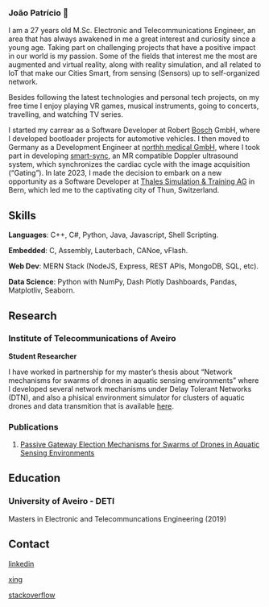 ### João Patrício 👋

I am a 27 years old M.Sc. Electronic and Telecommunications Engineer, an area that has always awakened in me a great interest and curiosity since a young age. 
Taking part on challenging projects that have a positive impact in our world is my passion. 
Some of the fields that interest me the most are augmented and virtual reality, along with reality simulation, and all related to IoT that make our Cities Smart, from sensing (Sensors) up to self-organized network.

Besides following the latest technologies and personal tech projects, on my free time I enjoy playing VR games, musical instruments, going to concerts, travelling, and watching TV series.

I started my carrear as a Software Developer at Robert [Bosch](https://www.bosch.com/) GmbH, where I developed bootloader projects for automotive vehicles.
I then moved to Germany as a Development Engineer at [northh medical GmbH](northh.de), where I took part in developing [smart-sync](https://www.northh.de/product), an MR compatible Doppler ultrasound system, which synchronizes the cardiac cycle with the image acquisition (“Gating”). 
In late 2023, I made the decision to embark on a new opportunity as a Software Developer at [Thales Simulation & Training AG](https://www.thalesgroup.com/en/markets/specific-solutions/training-simulation) in Bern, which led me to the captivating city of Thun, Switzerland.

## Skills
**Languages**: C++, C#, Python, Java, Javascript, Shell Scripting.

**Embedded**: C, Assembly, Lauterbach, CANoe, vFlash.

**Web Dev**: MERN Stack (NodeJS, Express, REST APIs, MongoDB, SQL, etc).

**Data Science**: Python with NumPy,  Dash Plotly Dashboards, Pandas, Matplotliv, Seaborn.

## Research

### Institute of Telecommunications of Aveiro
**Student Researcher**

I have worked in partnership for my master’s thesis about
“Network mechanisms for swarms of drones in aquatic sensing
environments” where I developed several network mechanisms under Delay Tolerant Networks (DTN), and also a phisical environment simulator for clusters of aquatic drones and data transmition that is available [here](https://github.com/joaobcpatricio/OPAQS).

### Publications
1. [Passive Gateway Election Mechanisms for Swarms of Drones in Aquatic Sensing Environments](https://ieeexplore.ieee.org/document/9239468)

## Education
### University of Aveiro - DETI
Masters in Electronic and Telecommuncations Engineering (2019)

## Contact
<!--### University of Aveiro - DETI -->
[linkedin](https://www.linkedin.com/in/joaobcpatricio/)

[xing](https://www.xing.com/profile/Joao_Patricio4)

[stackoverflow](https://stackoverflow.com/users/11299409/jo%c3%a3o-p)

<!--
**joaobcpatricio/joaobcpatricio** is a ✨ _special_ ✨ repository because its `README.md` (this file) appears on your GitHub profile.

Here are some ideas to get you started:

- 🔭 I’m currently working on ...
- 🌱 I’m currently learning ...
- 👯 I’m looking to collaborate on ...
- 🤔 I’m looking for help with ...
- 💬 Ask me about ...
- 📫 How to reach me: ...
- 😄 Pronouns: ...
- ⚡ Fun fact: ...
-->
